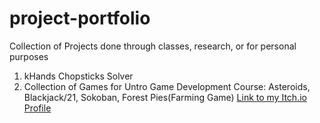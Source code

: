 # project-portfolio
Collection of Projects done through classes, research, or for personal purposes

1. kHands Chopsticks Solver
2. Collection of Games for Untro Game Development Course: Asteroids, Blackjack/21, Sokoban, Forest Pies(Farming Game)
   [Link to my Itch.io Profile](https://sevenaguirre.itch.io/)
